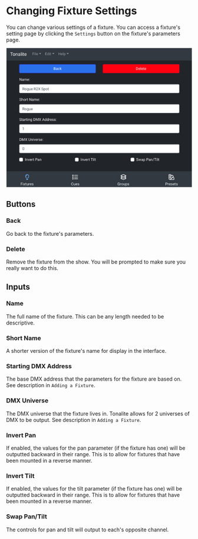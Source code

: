 # Changing Fixture Settings

You can change various settings of a fixture.
You can access a fixture's setting page by clicking the `Settings` button on the fixture's parameters page.

![Fixture settings page](../images/fixture_settings.png)

## Buttons

### Back

Go back to the fixture's parameters.

### Delete

Remove the fixture from the show. You will be prompted to make sure you really want to do this.

## Inputs

### Name

The full name of the fixture. This can be any length needed to be descriptive.

### Short Name

A shorter version of the fixture's name for display in the interface.

### Starting DMX Address

The base DMX address that the parameters for the fixture are based on. See description in `Adding a Fixture`.

### DMX Universe

The DMX universe that the fixture lives in. Tonalite allows for 2 universes of DMX to be output. See description in `Adding a Fixture`.

### Invert Pan

If enabled, the values for the pan parameter (if the fixture has one) will be outputted backward in their range. This is to allow for fixtures that have been mounted in a reverse manner.

### Invert Tilt

If enabled, the values for the tilt parameter (if the fixture has one) will be outputted backward in their range. This is to allow for fixtures that have been mounted in a reverse manner.

### Swap Pan/Tilt

The controls for pan and tilt will output to each's opposite channel.